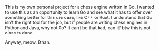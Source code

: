 This is my own personal project for a chess engine written in Go. I wanted to use this as an opportunity to learn Go and see what it has to offer over something better for this use case, like C++ or Rust. I understand that Go isn’t the right tool for the job, but if people are writing chess engines in Python and Java, why not Go? It can’t be that bad, can it? btw this is not close to done.

Anyway, meow.
Ethan.
